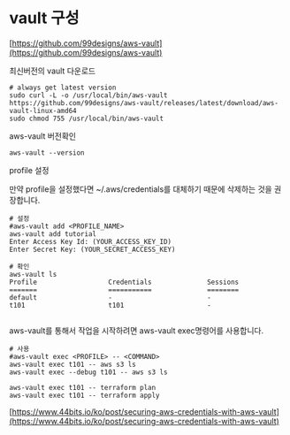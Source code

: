 # vault 구성

[https://github.com/99designs/aws-vault](https://github.com/99designs/aws-vault)



최신버전의 vault 다운로드

```
# always get latest version
sudo curl -L -o /usr/local/bin/aws-vault https://github.com/99designs/aws-vault/releases/latest/download/aws-vault-linux-amd64  
sudo chmod 755 /usr/local/bin/aws-vault
```



aws-vault 버전확인

```
aws-vault --version
```



profile 설정

만약 profile을 설정했다면 \~/.aws/credentials를 대체하기 때문에 삭제하는 것을 권장합니다.

```
# 설정
#aws-vault add <PROFILE_NAME>
aws-vault add tutorial
Enter Access Key Id: (YOUR_ACCESS_KEY_ID)
Enter Secret Key: (YOUR_SECRET_ACCESS_KEY)

# 확인
aws-vault ls
Profile                  Credentials              Sessions
=======                  ===========              ========
default                  -                        -
t101                     t101                     -


```

aws-vault를 통해서 작업을 시작하려면 aws-vault exec명령어를 사용합니다.

```
# 사용
#aws-vault exec <PROFILE> -- <COMMAND>
aws-vault exec t101 -- aws s3 ls
aws-vault exec --debug t101 -- aws s3 ls

aws-vault exec t101 -- terraform plan
aws-vault exec t101 -- terraform apply
```

[https://www.44bits.io/ko/post/securing-aws-credentials-with-aws-vault](https://www.44bits.io/ko/post/securing-aws-credentials-with-aws-vault)

